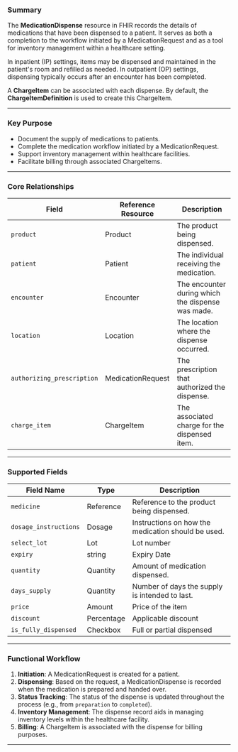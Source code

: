 ### Summary

The **MedicationDispense** resource in FHIR records the details of medications that have been dispensed to a patient. It serves as both a completion to the workflow initiated by a MedicationRequest and as a tool for inventory management within a healthcare setting.

In inpatient (IP) settings, items may be dispensed and maintained in the patient's room and refilled as needed. In outpatient (OP) settings, dispensing typically occurs after an encounter has been completed.

A **ChargeItem** can be associated with each dispense. By default, the **ChargeItemDefinition** is used to create this ChargeItem.

---

### Key Purpose

- Document the supply of medications to patients.
- Complete the medication workflow initiated by a MedicationRequest.
- Support inventory management within healthcare facilities.
- Facilitate billing through associated ChargeItems.

---

### Core Relationships

| Field                      | Reference Resource | Description                                       |
| -------------------------- | ------------------ | ------------------------------------------------- |
| `product`                  | Product            | The product being dispensed.                      |
| `patient`                  | Patient            | The individual receiving the medication.          |
| `encounter`                | Encounter          | The encounter during which the dispense was made. |
| `location`                 | Location           | The location where the dispense occurred.         |
| `authorizing_prescription` | MedicationRequest  | The prescription that authorized the dispense.    |
| `charge_item`              | ChargeItem         | The associated charge for the dispensed item.     |

---

### Supported Fields

| Field Name            | Type       | Description                                        |
| --------------------- | ---------- | -------------------------------------------------- |
| `medicine`            | Reference  | Reference to the product being dispensed.          |
| `dosage_instructions` | Dosage     | Instructions on how the medication should be used. |
| `select_lot`          | Lot        | Lot number                                         |
| `expiry`              | string     | Expiry Date                                        |
| `quantity`            | Quantity   | Amount of medication dispensed.                    |
| `days_supply`         | Quantity   | Number of days the supply is intended to last.     |
| `price`               | Amount     | Price of the item                                  |
| `discount`            | Percentage | Applicable discount                                |
| `is_fully_dispensed`  | Checkbox   | Full or partial dispensed                          |

---

### Functional Workflow

1. **Initiation**: A MedicationRequest is created for a patient.
2. **Dispensing**: Based on the request, a MedicationDispense is recorded when the medication is prepared and handed over.
3. **Status Tracking**: The status of the dispense is updated throughout the process (e.g., from `preparation` to `completed`).
4. **Inventory Management**: The dispense record aids in managing inventory levels within the healthcare facility.
5. **Billing**: A ChargeItem is associated with the dispense for billing purposes.

---
